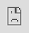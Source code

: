 ## Welcome to the GoForIt website.

<p><a href="<html> <head> <meta name="viewport" content="width=device-width, initial-scale=1.0, maximum-scale=1.0, user-scalable=0"> <title>Trivia Quiz (copy)</title> <style type="text/css"> html{ margin: 0; height: 100%; overflow: hidden; } iframe{ position: absolute; left:0; right:0; bottom:0; top:0; border:0; } </style> </head> <body> <iframe id="typeform-full" width="100%" height="100%" frameborder="0" allow="camera; microphone; autoplay; encrypted-media;" src="https://form.typeform.com/to/esI5vjdu"></iframe> <script type="text/javascript" src="https://embed.typeform.com/embed.js"></script> </body> </html>"> 1st August  </a>


